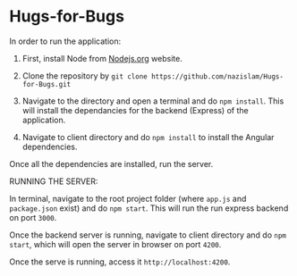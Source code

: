# Hugs-for-Bugs

In order to run the application:

1. First, install Node from [Nodejs.org](https://nodejs.org/en/) website.
2. Clone the repository by `git clone https://github.com/nazislam/Hugs-for-Bugs.git`

3. Navigate to the directory and open a terminal and do `npm install`. This will install the dependancies for the backend (Express) of the application.

4. Navigate to client directory and do `npm install` to install the Angular dependencies.

Once all the dependencies are installed, run the server.

RUNNING THE SERVER:

In terminal, navigate to the root project folder (where `app.js` and `package.json` exist) and do `npm start`. This will run the run express backend on port `3000`.

Once the backend server is running, navigate to client directory and do `npm start`, which will open the server in browser on port `4200`.

Once the serve is running, access it `http://localhost:4200`.
